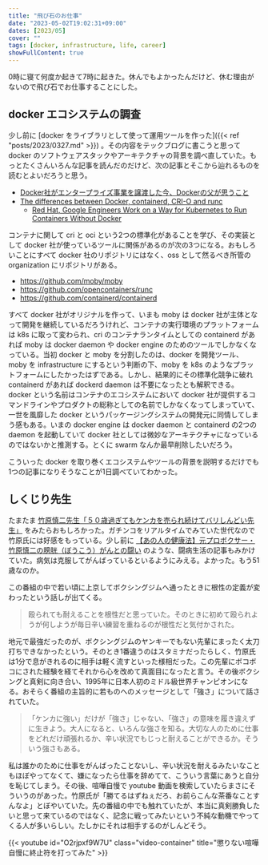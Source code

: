 ```yaml
---
title: "飛び石のお仕事"
date: "2023-05-02T19:02:31+09:00"
dates: [2023/05]
cover: ""
tags: [docker, infrastructure, life, career]
showFullContent: true
---
```


0時に寝て何度か起きて7時に起きた。休んでもよかったんだけど、休む理由がないので飛び石でお仕事することにした。

## docker エコシステムの調査

少し前に [docker をライブラリとして使って運用ツールを作った]({{< ref "posts/2023/0327.md" >}}) 。その内容をテックブログに書こうと思って docker のソフトウェアスタックやアーキテクチャの背景を調べ直していた。もっとたくさんいろんな記事を読んだのだけど、次の記事とそこから辿れるものを読むとよいだろうと思う。

* [Docker社がエンタープライズ事業を譲渡した今、Dockerの父が思うこと](https://blog.inductor.me/entry/2019/11/22/072353)
* [The differences between Docker, containerd, CRI-O and runc](https://www.tutorialworks.com/difference-docker-containerd-runc-crio-oci/)
  * [Red Hat, Google Engineers Work on a Way for Kubernetes to Run Containers Without Docker](https://thenewstack.io/oci-building-way-kubernetes-run-containers-without-docker/)

コンテナに関して cri と oci という2つの標準化があることを学び、その実装として docker 社が使っているツールに関係があるのが次の3つになる。おもしろいことにすべて docker 社のリポジトリにはなく、oss として然るべき所管の organization にリポジトリがある。

* https://github.com/moby/moby
* https://github.com/opencontainers/runc
* https://github.com/containerd/containerd

すべて docker 社がオリジナルを作って、いまも moby は docker 社が主体となって開発を継続しているだろうけれど、コンテナの実行環境のプラットフォームは k8s に取って変わられ、cri のコンテナランタイムとしての containerd があれば moby は docker daemon や docker engine のためのツールでしかなくなっている。当初 docker と moby を分割したのは、docker を開発ツール、moby を infrastructure にするという判断の下、moby を k8s のようなプラットフォームにしたかったはずである。しかし、結果的にその標準化競争に破れ containerd があれば dockerd daemon は不要になったとも解釈できる。docker という名前はコンテナのエコシステムにおいて docker 社が提供するコマンドラインやプロダクトの総称としての名前でしかなくなってしまっていて、一世を風靡した docker というパッケージングシステムの開発元に同情してしまう感もある。いまの docker engine は docker daemon と containerd の2つの daemon を起動していて docker 社としては微妙なアーキテクチャになっているのではないかと推測する。とくに swarm なんか最早削除したいだろう。

こういった docker を取り巻くエコシステムやツールの背景を説明するだけでも1つの記事になりそうなことが1日調べていてわかった。

## しくじり先生

たまたま [竹原慎二先生「５０歳過ぎてもケンカを売られ続けてバリしんどい先生」](https://www.tv-asahi.co.jp/shikujiri/backnumber2/0099/) をみたらおもしろかった。ガチンコをリアルタイムでみていた世代なので竹原氏には好感をもっている。少し前に [【あの人の健康法】元プロボクサー・竹原慎二の膀胱（ぼうこう）がんとの闘い](https://www.nhk.or.jp/kenko/atc_731.html) のような、闘病生活の記事もみかけていた。病気は克服してがんばっているといるようにみえる。よかった。もう51歳なのか。

この番組の中で若い頃に上京してボクシングジムへ通ったときに根性の定義が変わったという話しが出てくる。

> 殴られても耐えることを根性だと思っていた。そのときに初めて殴られようが何しようが毎日辛い練習を重ねるのが根性だと気付かされた。

地元で最強だったのが、ボクシングジムのヤンキーでもない先輩にまったく太刀打ちできなかったという。そのとき1番違うのはスタミナだったらしく、竹原氏は1分で息がきれるのに相手は軽く流すといった様相だった。この先輩にボコボコにされた経験を経てそれから心を改めて真面目になったと言う。その後ボクシングと真剣に向き合い、1995年に日本人初のミドル級世界チャンピオンになる。おそらく番組の主旨的に若ものへのメッセージとして「強さ」について話されていた。

> 「ケンカに強い」だけが「強さ」じゃない、「強さ」の意味を履き違えずに生きよう。大人になると、いろんな強さを知る。大切な人のために仕事をどれだけ頑張れるか、辛い状況でもじっと耐えることができるか。そういう強さもある。

私は誰かのために仕事をがんばったことないし、辛い状況を耐えるみたいなこともほぼやってなくて、嫌になったら仕事を辞めてて、こういう言葉にあうと自分を恥じてしまう。その後、喧嘩自慢で youtube 動画を検索していたらまさにそういうのがあった。竹原氏が「勝てるはずねぇだろ、お前らこんな茶番なことすんなよ」とぼやいていた。先の番組の中でも触れていたが、本当に真剣勝負したいと思って来ているのではなく、記念に戦ってみたいという不純な動機でやってくる人が多いらしい。たしかにそれは相手するのがしんどそう。

{{< youtube id="O2rjpxf9W7U" class="video-container" title="懲りない喧嘩自慢に終止符を打ってみた" >}}
